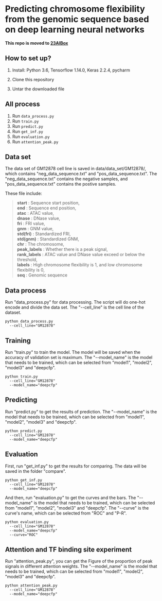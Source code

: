 # Predicting chromosome flexibility from the genomic sequence based on deep learning neural networks

**This repo is moved to [23AIBox](https://github.com/23AIBox/23AIBox-DeepCFP)**

## How to set up?
1) Install:
   Python 3.6, Tensorflow 1.14.0, Keras 2.2.4, pycharm

2) Clone this repository

3) Untar the downloaded file

## All process
1. Run `data_process.py`
2. Run `train.py`
3. Run `predict.py`
4. Run `get_inf.py`
5. Run `evaluation.py`
6. Run `attention_peak.py`

## Data set
The data set of GM12878 cell line is saved in data/data_set/GM12878/, which contains "neg_data_sequence.txt" and "pos_data_sequence.txt". The "neg_data_sequence.txt" contains the negative samples, and "pos_data_sequence.txt" contains the postive samples.

These file include:
> **start** : Sequence start position,\
> **end** : Sequence end position,\
> **atac** : ATAC value,\
> **dnase** : DNase value,\
> **fri** : FRI value,\
> **gnm** : GNM value,\
> **std(fri)** : Standardized FRI,\
> **std(gnm)** : Standardized GNM,\
> **chr** : The chromosome,\
> **peak_labels** : Whether there is a peak signal,\
> **rank_labels** : ATAC value and DNase value exceed or below the threshold,\
> **labels** : High chromosome flexibility is 1, and low chromosome flexibility is 0,\
> **seq** : Genomic sequence

## Data process
Run "data_process.py" for data processing. The script will do one-hot encode and divide the data set. The "--cell_line" is the cell line of the dataset.
```
python data_process.py
  --cell_line="GM12878"
```

## Training
Run "train.py" to train the model. The model will be saved when the accuracy of validation set is maximum. The "--model_name" is the model that needs to be trained, which can be selected from "model1", "model2", "model3" and "deepcfp".
```
python train.py
  --cell_line="GM12878"
  --model_name="deepcfp"
```

## Predicting
Run "predict.py" to get the results of prediction. The "--model_name" is the model that needs to be trained, which can be selected from "model1", "model2", "model3" and "deepcfp".
```
python predict.py
  --cell_line="GM12878"
  --model_name="deepcfp"
```

## Evaluation
First, run "get_inf.py" to get the results for comparing. The data will be saved in the folder "compare".
```
python get_inf.py
  --cell_line="GM12878"
  --model_name="deepcfp"
```
And then, run "evaluation.py" to get the curves and the bars. The "--model_name" is the model that needs to be trained, which can be selected from "model1", "model2", "model3" and "deepcfp". The "--curve" is the curve's name, which can be selected from "ROC" and "P-R".
```
python evaluation.py
  --cell_line="GM12878"
  --model_name="deepcfp"
  --curve="ROC"
```

## Attention and TF binding site experiment
Run "attention_peak.py", you can get the Figure of the proportion of peak signals in different attention weights. The "--model_name" is the model that needs to be trained, which can be selected from "model1", "model2", "model3" and "deepcfp".
```
python attention_peak.py
  --cell_line="GM12878"
  --model_name="deepcfp"
```


